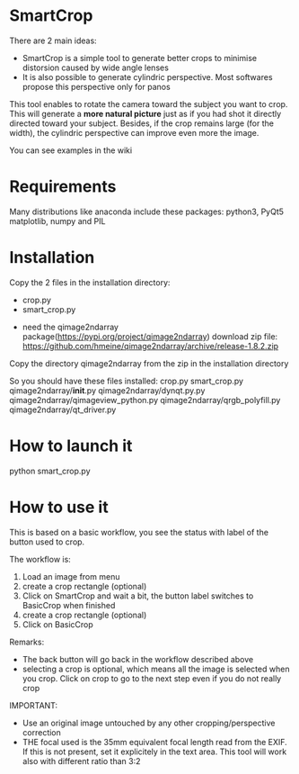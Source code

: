# SmartCrop

There are 2 main ideas:
* SmartCrop is a simple tool to generate better crops to minimise distorsion caused by wide angle lenses
* It is also possible to generate cylindric perspective. Most softwares propose this perspective only for panos

This tool enables to rotate the camera toward the subject you want to crop.
This will generate a **more natural picture** just as if you had shot it directly directed toward your subject.
Besides, if the crop remains large (for the width), the cylindric perspective can improve even more the image.

You can see examples in the wiki

# Requirements

Many distributions like anaconda include these packages:
python3, PyQt5
matplotlib, numpy and PIL

# Installation

Copy the 2 files in the installation directory:
* crop.py
* smart_crop.py

+ need the qimage2ndarray package(https://pypi.org/project/qimage2ndarray)
download zip file: https://github.com/hmeine/qimage2ndarray/archive/release-1.8.2.zip

Copy the directory qimage2ndarray from the zip in the installation directory

So you should have these files installed:
crop.py
smart_crop.py
qimage2ndarray/__init__.py
qimage2ndarray/dynqt.py.py
qimage2ndarray/qimageview_python.py
qimage2ndarray/qrgb_polyfill.py
qimage2ndarray/qt_driver.py



# How to launch it

python smart_crop.py

# How to use it

This is based on a basic workflow, you see the status with label of the button used to crop.

The workflow is:
1. Load an image from menu
2. create a crop rectangle (optional)
3. Click on SmartCrop and wait a bit, the button label switches to BasicCrop when finished
4. create a crop rectangle (optional)
5. Click on BasicCrop

Remarks:
* The back button will go back in the workflow described above
* selecting a crop is optional, which means all the image is selected when you crop. Click on crop to go to the next step even if you do not really crop

IMPORTANT:
* Use an original image untouched by any other cropping/perspective correction
* THE focal used is the 35mm equivalent focal length read from the EXIF. If this is not present, set it explicitely in the text area. This tool will work also with different ratio than 3:2
